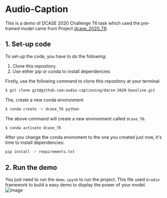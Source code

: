 # Audio-Caption
This is a demo of DCASE 2020 Challenge T6 task which used the pre-trained model came from Project [dcase_2020_T6](https://github.com/lukewys/dcase_2020_T6).

## 1. Set-up code
To set-up the code, you have to do the following:

1. Clone this repository.
2. Use either pip or conda to install dependencies

Firstly, use the following command to clone this repository at your terminal:
```bash
$ git clone git@github.com:audio-captioning/dacse-2020-baseline.git
```
The, create a new conda environment

```bash
$ conda create -n dcase_T6 python
```
The above command will create a new environment called `dcase_T6`.
```bash
$ conda activate dcase_T6
```
After you change the conda enviroment to the one you created just now, it's time to install dependencies:
```bash
pip install -r requirements.txt
```
## 2. Run the demo
You just need to run the `demo.ipynb` to run the project. This file used `Gradio` framework to build a easy demo to display the power of your model.
![image](https://user-images.githubusercontent.com/57721340/144982917-fe7ec62d-f8a2-439a-b468-d77ebd682495.png)

